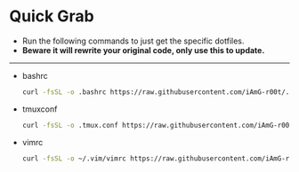 # Quick Grab

- Run the following commands to just get the specific dotfiles.
- **Beware it will rewrite your original code, only use this to update.**

---

- bashrc
  
  ```sh
  curl -fsSL -o .bashrc https://raw.githubusercontent.com/iAmG-r00t/.dotfiles/main/bashrc
  ```

- tmuxconf
  ```sh
  curl -fsSL -o .tmux.conf https://raw.githubusercontent.com/iAmG-r00t/.dotfiles/main/tmux.conf
  ```

- vimrc
  ```sh
  curl -fsSL -o ~/.vim/vimrc https://raw.githubusercontent.com/iAmG-r00t/.dotfiles/main/vim/vimrc
  ```
